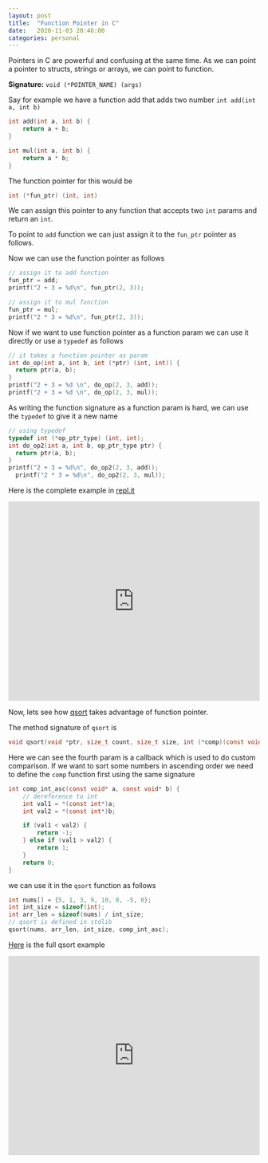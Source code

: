 ```yaml
---
layout: post
title:  "Function Pointer in C"
date:   2020-11-03 20:46:00
categories: personal
---
```


Pointers in C are powerful and confusing at the same time. As we can point a pointer to structs, strings or arrays, we can point to function.

__Signature:__ `void (*POINTER_NAME) (args)`

Say for example we have a function add that adds two number `int add(int a, int b)`

```c
int add(int a, int b) {
    return a + b;
}

int mul(int a, int b) {
    return a * b;
}
```

The function pointer for this would be
```c
int (*fun_ptr) (int, int)
```

We can assign this pointer to any function that accepts two `int` params and return an `int`.

To point to `add` function we can just assign it to the `fun_ptr` pointer as follows.

Now we can use the function pointer as follows
```c
// assign it to add function
fun_ptr = add;
printf("2 + 3 = %d\n", fun_ptr(2, 3));

// assign it to mul function
fun_ptr = mul;
printf("2 * 3 = %d\n", fun_ptr(2, 3));
```

Now if we want to use function pointer as a function param we can use it directly or use a `typedef` as follows

```c
// it takes a function pointer as param
int do_op(int a, int b, int (*ptr) (int, int)) {
  return ptr(a, b);
}
printf("2 + 3 = %d \n", do_op(2, 3, add));
printf("2 + 3 = %d \n", do_op(2, 3, mul));
```

As writing the function signature as a function param is hard, we can use the `typedef` to give it a new name
```c
// using typedef
typedef int (*op_ptr_type) (int, int);
int do_op2(int a, int b, op_ptr_type ptr) {
  return ptr(a, b);
}
printf("2 + 3 = %d\n", do_op2(2, 3, add));
  printf("2 * 3 = %d\n", do_op2(2, 3, mul));
```
Here is the complete example in [repl.it](https://repl.it/@ShaikhulIslam/functionpointers)

<iframe height="400px" width="100%" src="https://repl.it/@ShaikhulIslam/functionpointers?lite=true" scrolling="no" frameborder="no" allowtransparency="true" allowfullscreen="true" sandbox="allow-forms allow-pointer-lock allow-popups allow-same-origin allow-scripts allow-modals"></iframe>

Now, lets see how [qsort](https://en.cppreference.com/w/c/algorithm/qsort) takes advantage of function pointer.


The method signature of `qsort` is
```c
void qsort(void *ptr, size_t count, size_t size, int (*comp)(const void *, const void *));
```

Here we can see the fourth param is a callback which is used to do custom comparison. If we want to sort some numbers in ascending order we need to define the `comp` function first using the same signature
```c
int comp_int_asc(const void* a, const void* b) {
    // dereference to int
    int val1 = *(const int*)a;
    int val2 = *(const int*)b;

    if (val1 < val2) {
        return -1;
    } else if (val1 > val2) {
        return 1;
    }
    return 0;
}
```
we can use it in the `qsort` function as follows
```c
int nums[] = {5, 1, 3, 9, 10, 8, -5, 0};
int int_size = sizeof(int);
int arr_len = sizeof(nums) / int_size;
// qsort is defined in stdlib
qsort(nums, arr_len, int_size, comp_int_asc);
```
[Here]((https://repl.it/@ShaikhulIslam/qsortc#main.c)) is the full qsort example

<iframe height="400px" width="100%" src="https://repl.it/@ShaikhulIslam/qsortc?lite=true" scrolling="no" frameborder="no" allowtransparency="true" allowfullscreen="true" sandbox="allow-forms allow-pointer-lock allow-popups allow-same-origin allow-scripts allow-modals"></iframe>
